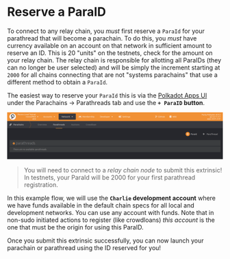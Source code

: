 # Reserve a ParaID

To connect to any relay chain, you _must_ first reserve a `ParaId` for your parathread that will 
become a parachain. To do this, you _must_ have currency available on an account on that network
in sufficient amount to reserve an ID. This is 20 "units" on the testnets, check for the amount
on your relay chain. The relay chain is responsible for allotting all ParaIDs (they can no longer
be user selected) and will be simply the increment starting at `2000` for all chains connecting
that are not "systems parachains" that use a different method to obtain a `ParaId`.

The easiest way to reserve your `ParaId` this is via the
[Polkadot Apps UI](https://polkadot.js.org/apps/?rpc=ws%3A%2F%2F127.0.0.1%3A9944#/parachains/parathreads)
under the Parachains -> Parathreads tab and use the **`+ ParaID` button**.

![ParaID Reservation Screenshot](../../assets/img/paraid-reserve.png)

> You will need to connect to a _relay chain node_ to submit this extrinsic!
> In testnets, your ParaId will be 2000 for your first parathread registration.

In this example flow, we will use the **`Charlie` development account** where we have funds available
in the default chain specs for all local and development networks. You can use any account with funds.
Note that in non-sudo initiated actions to register (like crowdloans) _this account_ is the one that
must be the origin for using this ParaID.

Once you submit this extrinsic successfully, you can now launch your parachain or parathread using
the ID reserved for you!
